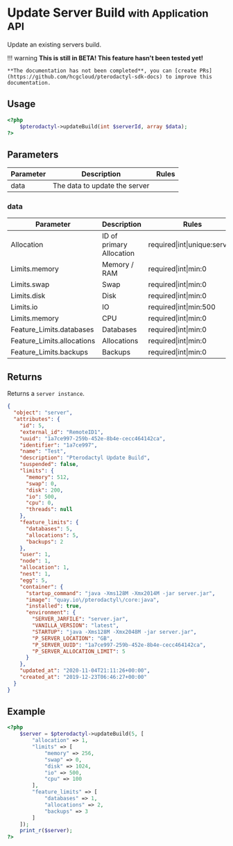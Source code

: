 # Update Server Build <small>with Application API</small>
Update an existing servers build.

!!! warning
    **This is still in BETA! This feature hasn't been tested yet!**
    
    **The documentation has not been completed**, you can [create PRs](https://github.com/hcgcloud/pterodactyl-sdk-docs) to improve this documentation.

## Usage
``` php
<?php
	$pterodactyl->updateBuild(int $serverId, array $data);
?>
```

## Parameters

| Parameter | Description | Rules |
| - | - | - |
| data | The data to update the server | |
 
### data
| Parameter | Description | Rules |
| - | - | - |
| Allocation |  ID of primary Allocation | required&#124;int&#124;unique:servers |
| Limits.memory |  Memory / RAM | required&#124;int&#124;min:0 |
| Limits.swap |  Swap | required&#124;int&#124;min:0 |
| Limits.disk |  Disk  | required&#124;int&#124;min:0 |
| Limits.io |  IO | required&#124;int&#124;min:500 |
| Limits.memory |  CPU | required&#124;int&#124;min:0 |
| Feature_Limits.databases |  Databases | required&#124;int&#124;min:0 |
| Feature_Limits.allocations | Allocations | required&#124;int&#124;min:0 |
| Feature_Limits.backups | Backups | required&#124;int&#124;min:0 |



## Returns

Returns a `server instance`.

``` json
{
  "object": "server",
  "attributes": {
    "id": 5,
    "external_id": "RemoteID1",
    "uuid": "1a7ce997-259b-452e-8b4e-cecc464142ca",
    "identifier": "1a7ce997",
    "name": "Test",
    "description": "Pterodactyl Update Build",
    "suspended": false,
    "limits": {
      "memory": 512,
      "swap": 0,
      "disk": 200,
      "io": 500,
      "cpu": 0,
      "threads": null
    },
    "feature_limits": {
      "databases": 5,
      "allocations": 5,
      "backups": 2
    },
    "user": 1,
    "node": 1,
    "allocation": 1,
    "nest": 1,
    "egg": 5,
    "container": {
      "startup_command": "java -Xms128M -Xmx2014M -jar server.jar",
      "image": "quay.io\/pterodactyl\/core:java",
      "installed": true,
      "environment": {
        "SERVER_JARFILE": "server.jar",
        "VANILLA_VERSION": "latest",
        "STARTUP": "java -Xms128M -Xmx2048M -jar server.jar",
        "P_SERVER_LOCATION": "GB",
        "P_SERVER_UUID": "1a7ce997-259b-452e-8b4e-cecc464142ca",
        "P_SERVER_ALLOCATION_LIMIT": 5
      }
    },
    "updated_at": "2020-11-04T21:11:26+00:00",
    "created_at": "2019-12-23T06:46:27+00:00"
  }
}
```

## Example

``` php
<?php
	$server = $pterodactyl->updateBuild(5, [
        "allocation" => 1,
		"limits" => [
			"memory" => 256,
			"swap" => 0,
			"disk" => 1024,
			"io" => 500,
			"cpu" => 100
		],
		"feature_limits" => [
			"databases" => 1,
			"allocations" => 2, 
			"backups" => 3
		]
	]);
	print_r($server);
?>
```
